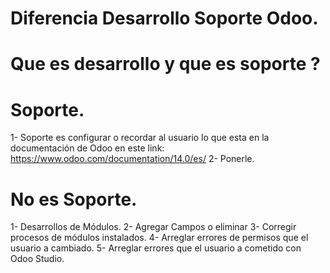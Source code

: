 # Diferencia Desarrollo Soporte Odoo.
# Que es desarrollo y que es soporte ?
# Soporte.
1- Soporte es configurar o recordar al usuario lo que esta en la documentación de Odoo en este link: https://www.odoo.com/documentation/14.0/es/
2- Ponerle.

# No es Soporte.
1- Desarrollos de Módulos.
2- Agregar Campos o eliminar
3- Corregir procesos de módulos instalados.
4- Arreglar errores de permisos que el usuario a cambiado.
5- Arreglar errores que el usuario a cometido con Odoo Studio.





